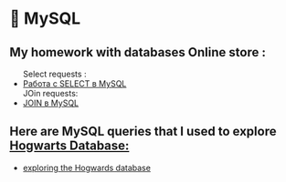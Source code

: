# 🐬 MySQL 
  
  <h2> My homework  with databases Online store :  </h2>
      
<ul>
   Select requests : 
   <li><a href = "https://docs.google.com/spreadsheets/d/1AiyICcPowz_C7pvBfVfbdYq0Q5Z3Mp-vQ3yFp46BbUk/edit?usp=sharing">Работа с SELECT в MySQL<a> </li>
   JOin requests:
   <li><a href = "https://docs.google.com/spreadsheets/d/1uLyNudDpHZdtf_HmjSUkPJ6i6xpKVP54JJRsik1Basw/edit?usp=sharing">JOIN в MySQL</a></li>

</ul>
      <h2>  Here are MySQL queries that I used to explore<a href = "https://drive.google.com/file/d/1-r8CGpZhTMwh3-IYzhS2obkOkI7kpzHB/view?usp=sharing"> Hogwarts Database:</a></h2>
<ul>
     
   <li> <a href="https://docs.google.com/document/d/1TJb9jKXG08IkBHJX8TtseoGdkzHYlkGP5R7UKBMMWHM/edit?usp=sharing">exploring the Hogwards database</a></li>


</ul>
